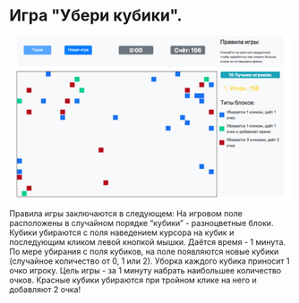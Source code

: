 # Игра "Убери кубики".
 
 [![Скриншот игры](img/game.png 'Играть')](https://github.com/Snegurjan/MTU_JS_School)
 
Правила игры заключаются  в следующем:
На игровом поле расположены в случайном порядке “кубики” - разноцветные блоки. Кубики убираются с поля наведением курсора на кубик и последующим кликом левой кнопкой мышки. Даётся время - 1 минута. По мере убирания с поля кубиков, на поле появляются новые кубики (случайное количество от 0, 1 или 2). Уборка каждого кубика приносит 1 очко игроку. Цель игры - за 1 минуту набрать наибольшее количество очков.
Красные кубики убираются при тройном клике на него и добавляют 2 очка!
